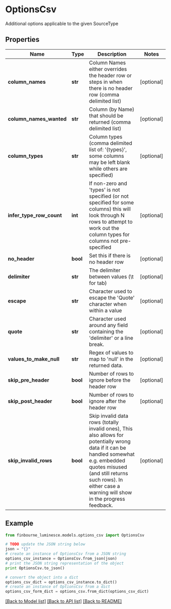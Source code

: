 # OptionsCsv

Additional options applicable to the given SourceType

## Properties
Name | Type | Description | Notes
------------ | ------------- | ------------- | -------------
**column_names** | **str** | Column Names either overrides the header row or steps in when there is no header row (comma delimited list) | [optional] 
**column_names_wanted** | **str** | Column (by Name) that should be returned (comma delimited list) | [optional] 
**column_types** | **str** | Column types (comma delimited list of: &#39;{types}&#39;, some columns may be left blank while others are specified) | [optional] 
**infer_type_row_count** | **int** | If non-zero and &#39;types&#39; is not specified (or not specified for some columns) this will look through N rows to attempt to work out the column types for columns not pre-specified | [optional] 
**no_header** | **bool** | Set this if there is no header row | [optional] 
**delimiter** | **str** | The delimiter between values (\\t for tab) | [optional] 
**escape** | **str** | Character used to escape the &#39;Quote&#39; character when within a value | [optional] 
**quote** | **str** | Character used around any field containing the &#39;delimiter&#39; or a line break. | [optional] 
**values_to_make_null** | **str** | Regex of values to map to &#39;null&#39; in the returned data. | [optional] 
**skip_pre_header** | **bool** | Number of rows to ignore before the header row | [optional] 
**skip_post_header** | **bool** | Number of rows to ignore after the header row | [optional] 
**skip_invalid_rows** | **bool** | Skip invalid data rows (totally invalid ones),   This also allows for potentially wrong data if it can be handled somewhat e.g. embedded quotes misused (and still returns such rows).  In either case a warning will show in the progress feedback. | [optional] 

## Example

```python
from finbourne_luminesce.models.options_csv import OptionsCsv

# TODO update the JSON string below
json = "{}"
# create an instance of OptionsCsv from a JSON string
options_csv_instance = OptionsCsv.from_json(json)
# print the JSON string representation of the object
print OptionsCsv.to_json()

# convert the object into a dict
options_csv_dict = options_csv_instance.to_dict()
# create an instance of OptionsCsv from a dict
options_csv_form_dict = options_csv.from_dict(options_csv_dict)
```
[[Back to Model list]](../README.md#documentation-for-models) [[Back to API list]](../README.md#documentation-for-api-endpoints) [[Back to README]](../README.md)


